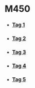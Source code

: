 # M450

- ### [Tag 1](https://github.com/LevinWiederkehr/M450-Applikationen_testen/tree/main/Grundlagen_%C3%9Cbungen/Levin#tag-1)

- ### [Tag 2](https://github.com/LevinWiederkehr/M450-Applikationen_testen/tree/main/Grundlagen_%C3%9Cbungen/Levin#tag-2)

- ### [Tag 3](https://github.com/LevinWiederkehr/M450-Applikationen_testen/tree/main/Grundlagen_%C3%9Cbungen/Levin#tag-3)

- ### [Tag 4](https://github.com/LevinWiederkehr/M450-Applikationen_testen/tree/main/Grundlagen_%C3%9Cbungen/Levin#tag-4)

- ### [Tag 5](https://github.com/LevinWiederkehr/M450-Applikationen_testen/tree/main/Grundlagen_%C3%9Cbungen/Levin#tag-5)



